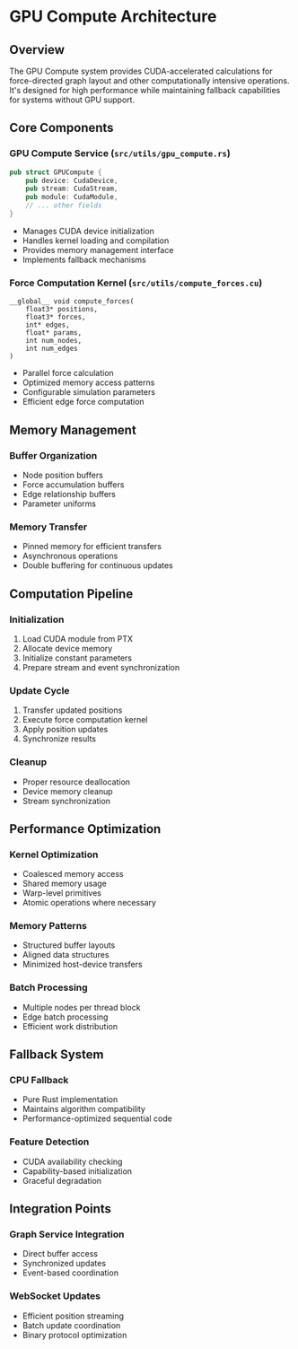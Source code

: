 # GPU Compute Architecture

## Overview
The GPU Compute system provides CUDA-accelerated calculations for force-directed graph layout and other computationally intensive operations. It's designed for high performance while maintaining fallback capabilities for systems without GPU support.

## Core Components

### GPU Compute Service (`src/utils/gpu_compute.rs`)
```rust
pub struct GPUCompute {
    pub device: CudaDevice,
    pub stream: CudaStream,
    pub module: CudaModule,
    // ... other fields
}
```
- Manages CUDA device initialization
- Handles kernel loading and compilation
- Provides memory management interface
- Implements fallback mechanisms

### Force Computation Kernel (`src/utils/compute_forces.cu`)
```cuda
__global__ void compute_forces(
    float3* positions,
    float3* forces,
    int* edges,
    float* params,
    int num_nodes,
    int num_edges
)
```
- Parallel force calculation
- Optimized memory access patterns
- Configurable simulation parameters
- Efficient edge force computation

## Memory Management

### Buffer Organization
- Node position buffers
- Force accumulation buffers
- Edge relationship buffers
- Parameter uniforms

### Memory Transfer
- Pinned memory for efficient transfers
- Asynchronous operations
- Double buffering for continuous updates

## Computation Pipeline

### Initialization
1. Load CUDA module from PTX
2. Allocate device memory
3. Initialize constant parameters
4. Prepare stream and event synchronization

### Update Cycle
1. Transfer updated positions
2. Execute force computation kernel
3. Apply position updates
4. Synchronize results

### Cleanup
- Proper resource deallocation
- Device memory cleanup
- Stream synchronization

## Performance Optimization

### Kernel Optimization
- Coalesced memory access
- Shared memory usage
- Warp-level primitives
- Atomic operations where necessary

### Memory Patterns
- Structured buffer layouts
- Aligned data structures
- Minimized host-device transfers

### Batch Processing
- Multiple nodes per thread block
- Edge batch processing
- Efficient work distribution

## Fallback System

### CPU Fallback
- Pure Rust implementation
- Maintains algorithm compatibility
- Performance-optimized sequential code

### Feature Detection
- CUDA availability checking
- Capability-based initialization
- Graceful degradation

## Integration Points

### Graph Service Integration
- Direct buffer access
- Synchronized updates
- Event-based coordination

### WebSocket Updates
- Efficient position streaming
- Batch update coordination
- Binary protocol optimization